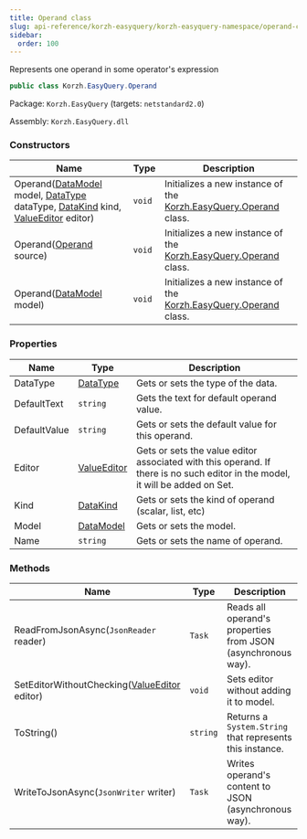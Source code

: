 ```yaml
---
title: Operand class
slug: api-reference/korzh-easyquery/korzh-easyquery-namespace/operand-class
sidebar:
  order: 100
---
```


Represents one operand in some operator's expression
```csharp
public class Korzh.EasyQuery.Operand

```
Package: `Korzh.EasyQuery` (targets: `netstandard2.0`)

Assembly: `Korzh.EasyQuery.dll`

### Constructors

| Name | Type | Description | 
| --- | --- | --- | 
| Operand([DataModel](///////////////easyquery/docs/api-reference/korzh-easyquery/korzh-easyquery-namespace/datamodel-class) model, [DataType](///////////////easyquery/docs/api-reference/easydata-core/easydata-namespace/datatype-enum) dataType, [DataKind](///////////////easyquery/docs/api-reference/korzh-easyquery/korzh-easyquery-namespace/datakind-enum) kind, [ValueEditor](///////////////easyquery/docs/api-reference/easydata-core/easydata-namespace/valueeditor-class) editor) | `void` | Initializes a new instance of the [Korzh.EasyQuery.Operand](///////////////easyquery/docs/api-reference/korzh-easyquery/korzh-easyquery-namespace/operand-class) class. | 
| Operand([Operand](///////////////easyquery/docs/api-reference/korzh-easyquery/korzh-easyquery-namespace/operand-class) source) | `void` | Initializes a new instance of the [Korzh.EasyQuery.Operand](///////////////easyquery/docs/api-reference/korzh-easyquery/korzh-easyquery-namespace/operand-class) class. | 
| Operand([DataModel](///////////////easyquery/docs/api-reference/korzh-easyquery/korzh-easyquery-namespace/datamodel-class) model) | `void` | Initializes a new instance of the [Korzh.EasyQuery.Operand](///////////////easyquery/docs/api-reference/korzh-easyquery/korzh-easyquery-namespace/operand-class) class. | 


### Properties

| Name | Type | Description | 
| --- | --- | --- | 
| DataType | [DataType](///////////////easyquery/docs/api-reference/easydata-core/easydata-namespace/datatype-enum) | Gets or sets the type of the data. | 
| DefaultText | `string` | Gets the text for default operand value. | 
| DefaultValue | `string` | Gets or sets the default value for this operand. | 
| Editor | [ValueEditor](///////////////easyquery/docs/api-reference/easydata-core/easydata-namespace/valueeditor-class) | Gets or sets the value editor associated with this operand.  If there is no such editor in the model, it will be added on Set. | 
| Kind | [DataKind](///////////////easyquery/docs/api-reference/korzh-easyquery/korzh-easyquery-namespace/datakind-enum) | Gets or sets the kind of operand (scalar, list, etc) | 
| Model | [DataModel](///////////////easyquery/docs/api-reference/korzh-easyquery/korzh-easyquery-namespace/datamodel-class) | Gets or sets the model. | 
| Name | `string` | Gets or sets the name of operand. | 


### Methods

| Name | Type | Description | 
| --- | --- | --- | 
| ReadFromJsonAsync(`JsonReader` reader) | `Task` | Reads all operand's properties from JSON (asynchronous way). | 
| SetEditorWithoutChecking([ValueEditor](///////////////easyquery/docs/api-reference/easydata-core/easydata-namespace/valueeditor-class) editor) | `void` | Sets editor without adding it to model. | 
| ToString() | `string` | Returns a `System.String` that represents this instance. | 
| WriteToJsonAsync(`JsonWriter` writer) | `Task` | Writes operand's content to JSON (asynchronous way). |
